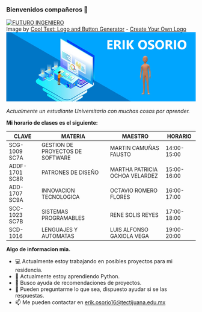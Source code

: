 ### Bienvenidos compañeros 👋

<a href="https://cooltext.com"><img src="https://images.cooltext.com/5466627.png" width="676" height="75" alt="FUTURO INGENIERO" /></a>
<br />Image by <a href="https://cooltext.com">Cool Text: Logo and Button Generator</a> - <a href="https://cooltext.com/Edit-Logo?LogoID=3636837529">Create Your Own Logo</a>
![bg][banner]
<!-- https://images.cooltext.com/5466627.png-->

*Actualmente un estudiante Universitario con muchas cosas por aprender.*


**Mi horario de clases es el siguiente:**

| CLAVE          | MATERIA                          | MAESTRO                        | HORARIO     |
|----------------|----------------------------------|--------------------------------|-------------|
| SCG-1009 SC7A  | GESTION DE PROYECTOS DE SOFTWARE | MARTIN CAMUÑAS FAUSTO          | 14:00-15:00 |
| ADDF-1701 SC8R | PATRONES DE DISEÑO               | MARTHA PATRICIA OCHOA VELARDEZ | 15:00-16:00 |
| ADD-1707 SC9A  | INNOVACION TECNOLOGICA           | OCTAVIO ROMERO FLORES          | 16:00-17:00 |
| SCC-1023 SC7B  | SISTEMAS PROGRAMABLES            | RENE SOLIS REYES               | 17:00-18:00 |
| SCD-1016       | LENGUAJES Y AUTOMATAS            | LUIS ALFONSO GAXIOLA VEGA      | 19:00-20:00 |


**Algo de informacion mia.**

- 💻 Actualmente estoy trabajando en posibles proyectos para mi residencia.
- 🧠 Actualmente estoy aprendiendo Python.
- 💜 Busco ayuda de recomendaciones de proyectos.
- 💬 Pueden preguntarme lo que sea, dispuesto ayudar si se las respuestas.
- 📫 Me pueden contactar en erik.osorio16@tectijuana.edu.mx

[banner]: https://github.com/Funky96/Funky96/blob/master/banner.png

